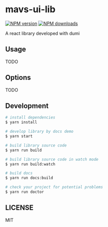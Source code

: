 # mavs-ui-lib

[![NPM version](https://img.shields.io/npm/v/mavs-ui-lib.svg?style=flat)](https://npmjs.org/package/mavs-ui-lib)
[![NPM downloads](http://img.shields.io/npm/dm/mavs-ui-lib.svg?style=flat)](https://npmjs.org/package/mavs-ui-lib)

A react library developed with dumi

## Usage

TODO

## Options

TODO

## Development

```bash
# install dependencies
$ yarn install

# develop library by docs demo
$ yarn start

# build library source code
$ yarn run build

# build library source code in watch mode
$ yarn run build:watch

# build docs
$ yarn run docs:build

# check your project for potential problems
$ yarn run doctor
```

## LICENSE

MIT
